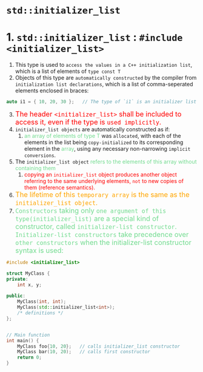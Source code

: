 # `std::initializer_list`

# 1. `std::initializer_list` : `#include <initializer_list>`
1. This type is used to `access the values in a C++ initialization list`, which is a list of elements of `type const T`
2. Objects of this type are `automatically constructed` by the compiler from `initialization list declarations`, which is a list of comma-seperated elements enclosed in braces:
```c++
auto i1 = { 10, 20, 30 };   // The type of `i1` is an initializer list
```
3. <font color="red" size="4">The header `<initializer_list>` shall be included to access it, even if the type is `used implicitly`.</font>
4. `initializer_list objects` are automatically constructed as if:
   1. <font color="73DB90">an array of elements of type T</font> was `allocated`, with each of the elements in the list being `copy-initialized` to its corresponding element in the <font color="73DB90">array</font>, using any necessary non-narrowing `implicit conversions`.
5. The `initializer_list object` <font color="73DB90">refers to the elements of this array without containing them</font>
   1. <font color="red">copying an `initializer_list` object produces another object referring to the same underlying elements, `not` to new copies of them (reference semantics).</font>
6. <font color="orange" size="4">The lifetime of this `temporary array` is the same as the `initializer_list object`.</font>
7. <font color="73DB90" size="4">`Constructors` taking only `one argument of this type(initializer_list)` are a special kind of constructor, called `initializer-list constructor`. `Initializer-list constructors` take precedence over `other constructors` when the initializer-list constructor syntax is used:</font>
```c++
#include <initializer_list>

struct MyClass {
private:
    int x, y;
    
public:
    MyClass(int, int);
    MyClass(std::initializer_list<int>);
    /* definitions */
};


// Main function
int main() {
    MyClass foo{10, 20};   // calls initializer_list constructor
    MyClass bar(10, 20);   // calls first constructor
    return 0;
}
```